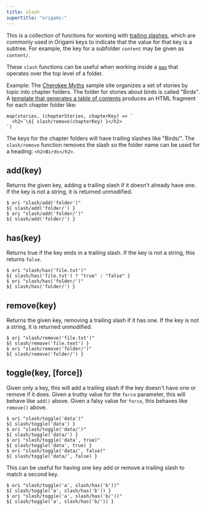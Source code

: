 ```yaml
---
title: slash
supertitle: "origami:"
---
```


This is a collection of functions for working with [trailing slashes](/async-tree/interface.html#trailing-slash-convention), which are commonly used in Origami keys to indicate that the value for that key is a subtree. For example, the key for a subfolder `content` may be given as `content/`.

These `slash` functions can be useful when working inside a [`map`](/builtins/tree/map.html) that operates over the top level of a folder.

Example: The [Cherokee Myths](https://cherokee-myths.netlify.app/) sample site organizes a set of stories by topic into chapter folders. The folder for stories about birds is called "Birds". A [template that generates a table of contents](https://github.com/WebOrigami/cherokee-myths/blob/main/src/toc.ori) produces an HTML fragment for each chapter folder like:

```
map(stories, (chapterStories, chapterKey) => `
  <h2>`\${ slash/remove(chapterKey) }</h2>
`)
```

The keys for the chapter folders will have trailing slashes like "Birds/". The `slash/remove` function removes the slash so the folder name can be used for a heading: `<h2>Birds</h2>`.

## add(key)

Returns the given key, adding a trailing slash if it doesn't already have one. If the key is not a string, it is returned unmodified.

```console
$ ori "slash/add('folder')"
${ slash/add('folder/') }
$ ori "slash/add('folder/')"
${ slash/add('folder/') }
```

## has(key)

Returns true if the key ends in a trailing slash. If the key is not a string, this returns `false`.

```console
$ ori "slash/has('file.txt')"
${ slash/has('file.txt') ? "true" : "false" }
$ ori "slash/has('folder/')"
${ slash/has('folder/') }
```

## remove(key)

Returns the given key, removing a trailing slash if it has one. If the key is not a string, it is returned unmodified.

```console
$ ori "slash/remove('file.txt')"
${ slash/remove('file.text') }
$ ori "slash/remove('folder/')"
${ slash/remove('folder/') }
```

## toggle(key, [force])

Given only a key, this will add a trailing slash if the key doesn't have one or remove if it does. Given a truthy value for the `force` parameter, this will behave like `add()` above. Given a falsy value for `force`, this behaves like `remove()` above.

```console
$ ori "slash/toggle('data')"
${ slash/toggle('data') }
$ ori "slash/toggle('data/')"
${ slash/toggle('data/') }
$ ori "slash/toggle('data', true)"
${ slash/toggle('data', true) }
$ ori "slash/toggle('data/', false)"
${ slash/toggle('data/', false) }
```

This can be useful for having one key add or remove a trailing slash to match a second key.

```console
$ ori "slash/toggle('a', slash/has('b'))"
${ slash/toggle('a', slash/has('b')) }
$ ori "slash/toggle('a', slash/has('b/'))"
${ slash/toggle('a', slash/has('b/')) }
```
